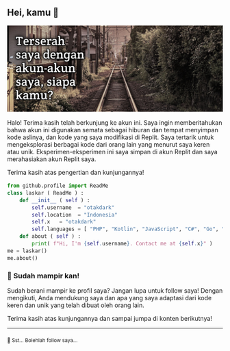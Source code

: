 ## Hei, kamu 👋

![Thubnel](R56WxaH99D3D73688Fnx1GzG8.jpeg)

Halo! Terima kasih telah berkunjung ke akun ini. Saya ingin memberitahukan bahwa akun ini digunakan semata sebagai hiburan dan tempat menyimpan kode aslinya, dan kode yang saya modifikasi di Replit. Saya tertarik untuk mengeksplorasi berbagai kode dari orang lain yang menurut saya keren atau unik. Eksperimen-eksperimen ini saya simpan di akun Replit dan saya merahasiakan akun Replit saya.

Terima kasih atas pengertian dan kunjungannya!

```python
from github.profile import ReadMe
class laskar ( ReadMe ) :
    def __init__ ( self ) :
        self.username  = "otakdark"
        self.location  = "Indonesia"
        self.x   = "otakdark"
        self.languages = [ "PHP", "Kotlin", "JavaScript", "C#", "Go", "Java", "Python", "Shell", "Brainfuck", "Verilog" ]
    def about ( self ) :
        print( f"Hi, I'm {self.username}. Contact me at {self.x}" )
me = laskar()
me.about()
```

### 🍿 Sudah mampir kan!

Sudah berani mampir ke profil saya? Jangan lupa untuk follow saya! Dengan mengikuti, Anda mendukung saya dan apa yang saya adaptasi dari kode keren dan unik yang telah dibuat oleh orang lain.

Terima kasih atas kunjungannya dan sampai jumpa di konten berikutnya!

---

<sub>🤫 Sst... Bolehlah follow saya... </sub>

<!--
**otakdark/otakdark** is a ✨ _special_ ✨ repository because its `README.md` (this file) appears on your GitHub profile.

Here are some ideas to get you started:

- 🔭 I’m currently working on ...
- 🌱 I’m currently learning ...
- 👯 I’m looking to collaborate on ...
- 🤔 I’m looking for help with ...
- 💬 Ask me about ...
- 📫 How to reach me: ...
- 😄 Pronouns: ...
- ⚡ Fun fact: ...
-->

